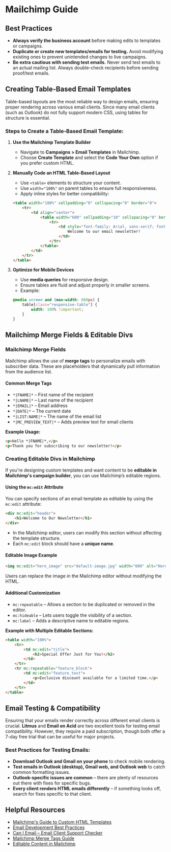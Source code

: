 # Mailchimp Guide

## Best Practices
- **Always verify the business account** before making edits to templates or campaigns.
- **Duplicate or create new templates/emails for testing.** Avoid modifying existing ones to prevent unintended changes to live campaigns.
- **Be extra cautious with sending test emails.** Never send test emails to an actual mailing list. Always double-check recipients before sending proof/test emails.

## Creating Table-Based Email Templates
Table-based layouts are the most reliable way to design emails, ensuring proper rendering across various email clients. Since many email clients (such as Outlook) do not fully support modern CSS, using tables for structure is essential.

### Steps to Create a Table-Based Email Template:
1. **Use the Mailchimp Template Builder**
   - Navigate to **Campaigns > Email Templates** in Mailchimp.
   - Choose **Create Template** and select the **Code Your Own** option if you prefer custom HTML.

2. **Manually Code an HTML Table-Based Layout**
   - Use `<table>` elements to structure your content.
   - Use `width="100%"` on parent tables to ensure full responsiveness.
   - Apply inline styles for better compatibility:
   ```html
   <table width="100%" cellpadding="0" cellspacing="0" border="0">
       <tr>
           <td align="center">
               <table width="600" cellpadding="10" cellspacing="0" border="0">
                   <tr>
                       <td style="font-family: Arial, sans-serif; font-size: 16px; color: #333;">
                           Welcome to our email newsletter!
                       </td>
                   </tr>
               </table>
           </td>
       </tr>
   </table>
   ```

3. **Optimize for Mobile Devices**
   - Use **media queries** for responsive design.
   - Ensure tables are fluid and adjust properly in smaller screens.
   - Example:
   ```css
   @media screen and (max-width: 600px) {
       table[class="responsive-table"] {
           width: 100% !important;
       }
   }
   ```


## Mailchimp Merge Fields & Editable Divs

### **Mailchimp Merge Fields**
Mailchimp allows the use of **merge tags** to personalize emails with subscriber data. These are placeholders that dynamically pull information from the audience list.

#### **Common Merge Tags**
- `*|FNAME|*` – First name of the recipient
- `*|LNAME|*` – Last name of the recipient
- `*|EMAIL|*` – Email address
- `*|DATE|*` – The current date
- `*|LIST:NAME|*` – The name of the email list
- `*|MC_PREVIEW_TEXT|*` – Adds preview text for email clients

**Example Usage:**
```html
<p>Hello *|FNAME|*,</p>
<p>Thank you for subscribing to our newsletter!</p>
```

### **Creating Editable Divs in Mailchimp**
If you're designing custom templates and want content to be **editable in Mailchimp's campaign builder**, you can use Mailchimp’s editable regions.

#### **Using the `mc:edit` Attribute**
You can specify sections of an email template as editable by using the `mc:edit` attribute:
```html
<div mc:edit="header">
    <h1>Welcome to Our Newsletter</h1>
</div>
```
- In the Mailchimp editor, users can modify this section without affecting the template structure.
- Each `mc:edit` block should have a **unique name**.

#### **Editable Image Example**
```html
<img mc:edit="hero_image" src="default-image.jpg" width="600" alt="Hero Image">
```
Users can replace the image in the Mailchimp editor without modifying the HTML.

#### **Additional Customization**
- `mc:repeatable` – Allows a section to be duplicated or removed in the editor.
- `mc:hideable` – Lets users toggle the visibility of a section.
- `mc:label` – Adds a descriptive name to editable regions.

**Example with Multiple Editable Sections:**
```html
<table width="100%">
    <tr>
        <td mc:edit="title">
            <h2>Special Offer Just for You!</h2>
        </td>
    </tr>
    <tr mc:repeatable="feature_block">
        <td mc:edit="feature_text">
            <p>Exclusive discount available for a limited time.</p>
        </td>
    </tr>
</table>
```

## Email Testing & Compatibility

Ensuring that your emails render correctly across different email clients is crucial. **Litmus** and **Email on Acid** are two excellent tools for testing email compatibility. However, they require a paid subscription, though both offer a 7-day free trial that can be useful for major projects.

### Best Practices for Testing Emails:
- **Download Outlook and Gmail on your phone** to check mobile rendering.
- **Test emails in Outlook (desktop), Gmail web, and Outlook web** to catch common formatting issues.
- **Outlook-specific issues are common** – there are plenty of resources out there with fixes for specific bugs.
- **Every client renders HTML emails differently** – if something looks off, search for fixes specific to that client.

## Helpful Resources
- [Mailchimp's Guide to Custom HTML Templates](https://templates.mailchimp.com)
- [Email Development Best Practices](https://www.emailonacid.com/blog/article/email-development/email-development-best-practices-2/)
- [Can I Email – Email Client Support Checker](https://www.caniemail.com/)
- [Mailchimp Merge Tags Guide](https://mailchimp.com/help/getting-started-with-merge-tags/)
- [Editable Content in Mailchimp](https://mailchimp.com/help/create-editable-content-areas-with-mailchimps-template-language/)
